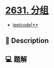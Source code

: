 # [2631. 分组](https://github.com/Tdahuyou/leetcode/tree/main/2631.%20%E5%88%86%E7%BB%84)

- [leetcode|**](https://leetcode.cn/problems/group-by)

## 📝 Description



## 💻 题解

```

```

